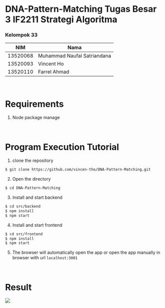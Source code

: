 # DNA-Pattern-Matching Tugas Besar 3 IF2211 Strategi Algoritma

### Kelompok 33
|NIM|Nama|
|---|---|
|13520068|Muhammad Naufal Satriandana|
|13520093|Vincent Ho|
|13520110|Farrel Ahmad|

<br>

# Requirements
1. Node package manage

<br>

# Program Execution Tutorial
1. clone the repository
```sh
$ git clone https://github.com/vincen-tho/DNA-Pattern-Matching.git
```

2. Open the directory
```sh
$ cd DNA-Pattern-Matching
```

3. Install and start backend
```sh
$ cd src/backend
$ npm install
$ npm start
```

4. Install and start frontend
```sh
$ cd src/frontend
$ npm install
$ npm start
```

5. The browser will automatically open the app or open the app manually in browser with url `localhost:3001`

<br>

# Result

![](https://i.ibb.co/zSZ3fmP/Screenshot-2022-04-29-170851.png)


